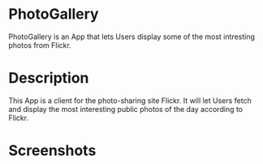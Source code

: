 # PhotoGallery

PhotoGallery is an App that lets Users display some of the most intresting photos from Flickr.



# Description

This App is a client for the photo-sharing site Flickr. It will let Users fetch and display the most interesting public photos of the day according to Flickr.


# Screenshots
